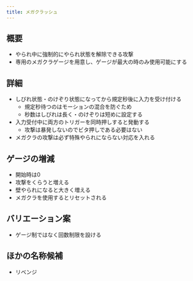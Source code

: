 ```yaml
---
title: メガクラッシュ
---
```


## 概要
* やられ中に強制的にやられ状態を解除できる攻撃
* 専用のメガクラゲージを用意し、ゲージが最大の時のみ使用可能にする

## 詳細
* しびれ状態・のけぞり状態になってから規定秒後に入力を受け付ける
    * 規定秒待つのはモーションの混合を防ぐため
    * 秒数はしびれは長く・のけぞりは短めに設定する
* 入力受付中に両方のトリガーを同時押しすると発動する
    * 攻撃は暴発しないのでビタ押しである必要はない
* メガクラの攻撃は必ず特殊やられにならない対応を入れる

## ゲージの増減
* 開始時は0
* 攻撃をくらうと増える
* 壁やられになると大きく増える
* メガクラを使用するとリセットされる

## バリエーション案
* ゲージ制ではなく回数制限を設ける

## ほかの名称候補
* リベンジ
